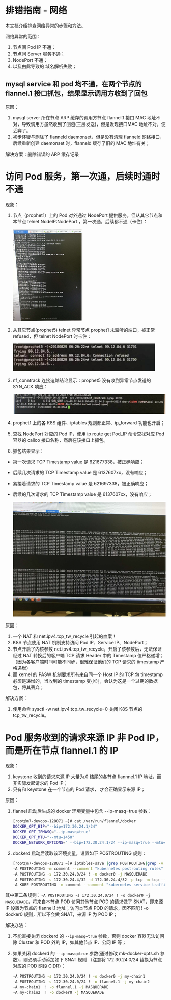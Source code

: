 # 排错指南 - 网络

本文档介绍排查网络异常的步骤和方法。

网络异常的范围：

1. 节点间 Pod IP 不通；
1. 节点间 Server 服务不通；
1. NodePort 不通；
1. 以及由此导致的 域名解析失败；

## mysql service 和 pod 均不通，在两个节点的 flannel.1 接口抓包，结果显示调用方收到了回包

原因：

1. mysql server 所在节点 ARP 缓存的调用方节点 flannel.1 接口 MAC 地址不对，导致调用方虽然收到了回包(三层发送)，但是发现接口MAC 地址不对，便丢弃了。
1. 初步怀疑与删除了 flanneld daemonset，但是没有清理 flanneld 网络接口，后续重新创建 daemonset 时，flanneld 缓存了旧的 MAC 地址有关；

解决方案：删除错误的 ARP 缓存记录

# 访问 Pod 服务，第一次通，后续时通时不通

现象：

1. 节点（prophet1）上的 Pod 对外通过 NodePort 提供服务，但从其它节点和本节点 telnet NodeIP:NodePort ，第一次通，后续都不通（卡住）：

    ![telnet_hang](images/telnet_hang.png)

1. 从其它节点(prophet5) telnet 异常节点 prophet1 未监听的端口，被正常 refused，但 telnet NodePort 时卡住：

    ![telnet_hang2](images/telnet_hang2.png)

1. nf_conntrack 连接追踪结论显示：prophet5 没有收到异常节点发送的 SYN_ACK 响应：

    ![nf_conntrack](images/nf_conntrack.png)

1. prophet1 上的各 K8S 组件、iptables 规则都正常、ip_forward 功能也开启；
1. 查找 NodePort 对应的 Pod IP，使用 ip route get Pod_IP 命令查找对应 Pod 容器的 calico 接口名称，然后在该接口上抓包。
1. 抓包结果显示：

+ 第一次请求 TCP Timestamp value 是 621677338，被正确响应；
+ 后续几次请求的 TCP Timestamp value 是 6137607xx，没有响应；
+ 紧接着请求的 TCP Timestamp value 是 621697338，被正确响应；
+ 后续的几次请求的 TCP Timestamp value 是 6137607xx，没有响应；

    ![tcpdump](images/tcpdump.png)

原因：

1. 一个 NAT 和 net.ipv4.tcp_tw_recycle 引起的血案！
1. K8S 节点使用 NAT 机制支持访问 Pod IP、Service IP、NodePort；
1. 节点开启了内核参数 net.ipv4.tcp_tw_recycle，开启了该参数后，无法保证经过 NAT 转换后的客户端 TCP 请求 Header 中的 Timestamp 值严格递增；（因为各客户端时间可能不同步，很难保证他们的 TCP 请求的 timestamp 严格递增）
1. 而 kernel 的 PASW 机制要求所有来自同一个 Host IP 的 TCP 包 timestamp 必须是递增的，当收到的 timestamp 变小时，会认为这是一个过期的数据包，将其丢弃；

解决方案：

1. 使用命令 sysctl -w net.ipv4.tcp_tw_recycle=0 关闭 K8S 节点的 tcp_tw_recycle。

# Pod 服务收到的请求来源 IP 非 Pod IP，而是所在节点 flannel.1 的 IP

现象：

1. keystone 收到的请求来源 IP 大量为.0 结尾的各节点 flannnel.1 IP 地址，而非实际发起请求的 Pod IP；
1. 只有和 keystone 在一个节点的 Pod 请求， 才会正确显示来源 IP；

原因：

1. flannel 启动后生成的 docker 环境变量中包含 --ip-masq=true 参数：

    ``` bash
    [root@m7-devops-128071 ~]# cat /var/run/flannel/docker
    DOCKER_OPT_BIP="--bip=172.30.24.1/24"
    DOCKER_OPT_IPMASQ="--ip-masq=true"
    DOCKER_OPT_MTU="--mtu=1450"
    DOCKER_NETWORK_OPTIONS=" --bip=172.30.24.1/24 --ip-masq=true --mtu=1450"
    ```

1. dockerd 启动后读取该环境变量，设置如下 POSTROUTING 规则：

    ``` bash
    [root@m7-devops-128071 ~]# iptables-save |grep POSTROUTING|grep -v '^:'
    -A POSTROUTING -m comment --comment "kubernetes postrouting rules" -j KUBE-POSTROUTING
    -A POSTROUTING -s 172.30.24.0/24 ! -o docker0 -j MASQUERADE
    -A POSTROUTING -s 172.30.24.4/32 -d 172.30.24.4/32 -p tcp -m tcp --dport 3306 -j MASQUERADE
    -A KUBE-POSTROUTING -m comment --comment "kubernetes service traffic requiring SNAT" -m mark --mark 0x4000/0x4000 -j MASQUERADE
    ```

其中第二条规则：`-A POSTROUTING -s 172.30.24.0/24 ! -o docker0 -j MASQUERADE`，将来自本节点 POD 访问其他节点 POD 的请求做了 SNAT，即来源 IP 设置为节点的 flannel.1 地址；访问本节点 POD 的请求，因不匹配 ! -o docker0 规则，所以不会做 SNAT，来源 IP 为 POD IP；

解决办法：

1. 不能直接关闭 dockerd 的 `--ip-masq=true` 参数，否则 docker 容器无法访问除 Cluster 和 POD 外的 IP，如其他节点 IP、公网 IP 等；
1. 如果关闭 dockerd 的 `--ip-masq=true` 参数(通过修改 mk-docker-opts.sh 参数)，则必须手动添加如下 SNAT 规则 （注意将 172.30.24.0/24 替换为节点对应的 POD 网段 CIDR）：

    ``` bash
    -A POSTROUTING -s 172.30.24.0/24 ! -o docker0 -j my-chain1
    -A POSTROUTING -s 172.30.24.0/24 ! -o flannel.1 -j my-chain2
    -A my-chain1  ! -o flannel.1 -j MASQUERADE
    -A my-chain2  ! -o docker0 -j MASQUERADE
    ```
